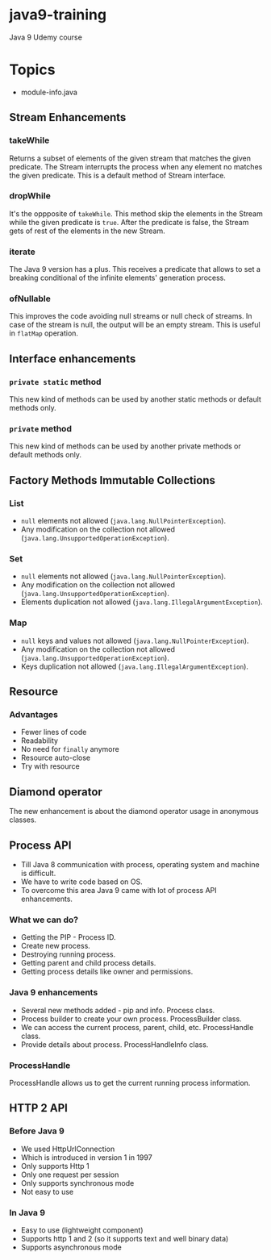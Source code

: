 # java9-training
Java 9 Udemy course

# Topics
- module-info.java

## Stream Enhancements
### takeWhile
Returns a subset of elements of the given stream that matches the given predicate.
The Stream interrupts the process when any element no matches the given predicate.
This is a default method of Stream interface.
### dropWhile
It's the oppposite of `takeWhile`. This method skip the elements in the Stream while the given predicate is `true`.
After the predicate is false, the Stream gets of rest of the elements in the new Stream.
### iterate
The Java 9 version has a plus. This receives a predicate that allows to set a breaking conditional of the infinite elements' generation process.
### ofNullable
This improves the code avoiding null streams or null check of streams. In case of the stream is null, the output will be an empty stream.
This is useful in `flatMap` operation.

## Interface enhancements
### `private static` method
This new kind of methods can be used by another static methods or default methods only.
### `private` method
This new kind of methods can be used by another private methods or default methods only.

## Factory Methods Immutable Collections
### List
- `null` elements not allowed (`java.lang.NullPointerException`).
- Any modification on the collection not allowed (`java.lang.UnsupportedOperationException`).
### Set
- `null` elements not allowed (`java.lang.NullPointerException`).
- Any modification on the collection not allowed (`java.lang.UnsupportedOperationException`).
- Elements duplication not allowed (`java.lang.IllegalArgumentException`).
### Map
- `null` keys and values not allowed (`java.lang.NullPointerException`).
- Any modification on the collection not allowed (`java.lang.UnsupportedOperationException`).
- Keys duplication not allowed (`java.lang.IllegalArgumentException`).

## Resource
### Advantages
- Fewer lines of code
- Readability
- No need for `finally` anymore
- Resource auto-close
- Try with resource

## Diamond operator
The new enhancement is about the diamond operator usage in anonymous classes. 

## Process API
- Till Java 8 communication with process, operating system and machine is difficult.
- We have to write code based on OS.
- To overcome this area Java 9 came with lot of process API enhancements.
### What we can do?
- Getting the PIP - Process ID.
- Create new process.
- Destroying running process.
- Getting parent and child process details.
- Getting process details like owner and permissions.
### Java 9 enhancements
- Several new methods added - pip and info. Process class.
- Process builder to create your own process. ProcessBuilder class.
- We can access the current process, parent, child, etc. ProcessHandle class.
- Provide details about process. ProcessHandleInfo class.
### ProcessHandle
ProcessHandle allows us to get the current running process information.  
## HTTP 2 API
### Before Java 9
- We used HttpUrlConnection
- Which is introduced in version 1 in 1997
- Only supports Http 1
- Only one request per session
- Only supports synchronous mode
- Not easy to use
### In Java 9
- Easy to use (lightweight component)
- Supports http 1 and 2 (so it supports text and well binary data)
- Supports asynchronous mode
